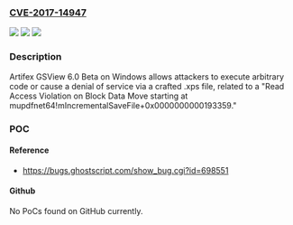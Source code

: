 ### [CVE-2017-14947](https://cve.mitre.org/cgi-bin/cvename.cgi?name=CVE-2017-14947)
![](https://img.shields.io/static/v1?label=Product&message=n%2Fa&color=blue)
![](https://img.shields.io/static/v1?label=Version&message=n%2Fa&color=blue)
![](https://img.shields.io/static/v1?label=Vulnerability&message=n%2Fa&color=brighgreen)

### Description

Artifex GSView 6.0 Beta on Windows allows attackers to execute arbitrary code or cause a denial of service via a crafted .xps file, related to a "Read Access Violation on Block Data Move starting at mupdfnet64!mIncrementalSaveFile+0x0000000000193359."

### POC

#### Reference
- https://bugs.ghostscript.com/show_bug.cgi?id=698551

#### Github
No PoCs found on GitHub currently.

